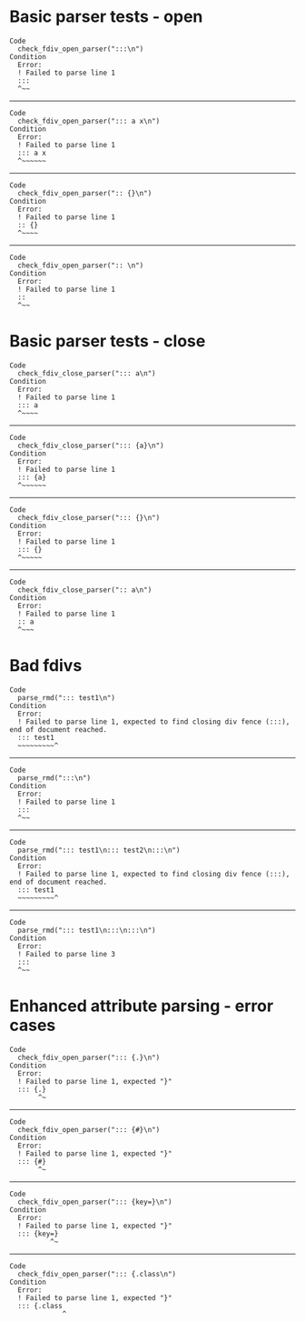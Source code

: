 # Basic parser tests - open

    Code
      check_fdiv_open_parser(":::\n")
    Condition
      Error:
      ! Failed to parse line 1
      :::
      ^~~

---

    Code
      check_fdiv_open_parser("::: a x\n")
    Condition
      Error:
      ! Failed to parse line 1
      ::: a x
      ^~~~~~~

---

    Code
      check_fdiv_open_parser(":: {}\n")
    Condition
      Error:
      ! Failed to parse line 1
      :: {}
      ^~~~~

---

    Code
      check_fdiv_open_parser(":: \n")
    Condition
      Error:
      ! Failed to parse line 1
      :: 
      ^~~

# Basic parser tests - close

    Code
      check_fdiv_close_parser("::: a\n")
    Condition
      Error:
      ! Failed to parse line 1
      ::: a
      ^~~~~

---

    Code
      check_fdiv_close_parser("::: {a}\n")
    Condition
      Error:
      ! Failed to parse line 1
      ::: {a}
      ^~~~~~~

---

    Code
      check_fdiv_close_parser("::: {}\n")
    Condition
      Error:
      ! Failed to parse line 1
      ::: {}
      ^~~~~~

---

    Code
      check_fdiv_close_parser(":: a\n")
    Condition
      Error:
      ! Failed to parse line 1
      :: a
      ^~~~

# Bad fdivs

    Code
      parse_rmd("::: test1\n")
    Condition
      Error:
      ! Failed to parse line 1, expected to find closing div fence (:::), end of document reached.
      ::: test1
      ~~~~~~~~~^

---

    Code
      parse_rmd(":::\n")
    Condition
      Error:
      ! Failed to parse line 1
      :::
      ^~~

---

    Code
      parse_rmd("::: test1\n::: test2\n:::\n")
    Condition
      Error:
      ! Failed to parse line 1, expected to find closing div fence (:::), end of document reached.
      ::: test1
      ~~~~~~~~~^

---

    Code
      parse_rmd("::: test1\n:::\n:::\n")
    Condition
      Error:
      ! Failed to parse line 3
      :::
      ^~~

# Enhanced attribute parsing - error cases

    Code
      check_fdiv_open_parser("::: {.}\n")
    Condition
      Error:
      ! Failed to parse line 1, expected "}"
      ::: {.}
           ^~

---

    Code
      check_fdiv_open_parser("::: {#}\n")
    Condition
      Error:
      ! Failed to parse line 1, expected "}"
      ::: {#}
           ^~

---

    Code
      check_fdiv_open_parser("::: {key=}\n")
    Condition
      Error:
      ! Failed to parse line 1, expected "}"
      ::: {key=}
              ^~

---

    Code
      check_fdiv_open_parser("::: {.class\n")
    Condition
      Error:
      ! Failed to parse line 1, expected "}"
      ::: {.class
                 ^

